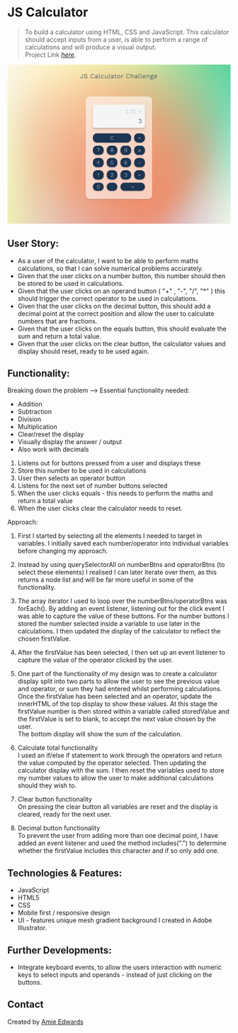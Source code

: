 # JS Calculator

> To build a calculator using HTML, CSS and JavaScript. This calculator should accept inputs from a user, is able to perform a range of calculations and will produce a visual output.
> </br>
> Project Link [_here_](https://amiehannah.github.io/js-calculator/).

![Calculator Design](assets/js-calculator-screenshot.png)

## User Story:

- As a user of the calculator, I want to be able to perform maths calculations,
  so that I can solve numerical problems accurately.
- Given that the user clicks on a number button, this number should then be stored to be used in calculations.
- Given that the user clicks on an operand button ( "+" , "-", "/", "\*" ) this should trigger the correct operator to be used in calculations.
- Given that the user clicks on the decimal button, this should add a decimal point at the correct position and allow the user to calculate numbers that are fractions.
- Given that the user clicks on the equals button, this should evaluate the sum and return a total value.
- Given that the user clicks on the clear button, the calculator values and display should reset, ready to be used again.

## Functionality:

Breaking down the problem --> Essential functionality needed:

- Addition
- Subtraction
- Division
- Multiplication
- Clear/reset the display
- Visually display the answer / output
- Also work with decimals

1. Listens out for buttons pressed from a user and displays these
2. Store this number to be used in calculations
3. User then selects an operator button
4. Listens for the next set of number buttons selected
5. When the user clicks equals - this needs to perform the maths and return a total value
6. When the user clicks clear the calculator needs to reset.

Approach:

1. First I started by selecting all the elements I needed to target in variables. I initially saved each number/operator into individual variables before changing my approach.

2. Instead by using querySelectorAll on numberBtns and operatorBtns (to select these elements) I realised I can later iterate over them, as this returns a node list and will be far more useful in some of the functionality.

3. The array iterator I used to loop over the numberBtns/operatorBtns was forEach(). By adding an event listener, listening out for the click event I was able to capture the value of these buttons.
   For the number buttons I stored the number selected inside a variable to use later in the calculations. I then updated the display of the calculator to reflect the chosen firstValue.

4. After the firstValue has been selected, I then set up an event listener to capture the value of the operator clicked by the user.

5. One part of the functionality of my design was to create a calculator display split into two parts to allow the user to see the previous value and operator, or sum they had entered whilst performing calculations.
   Once the firstValue has been selected and an operator, update the innerHTML of the top display to show these values. At this stage the firstValue number is then stored within a variable called storedValue and the firstValue is set to blank, to accept the next value chosen by the user.
   </br> The bottom display will show the sum of the calculation.

6. Calculate total functionality
   </br>
   I used an if/else if statement to work through the operators and return the value computed by the operator selected. Then updating the calculator display with the sum. I then reset the variables used to store my number values to allow the user to make additional calculations should they wish to.

7. Clear button functionality
   </br>
   On pressing the clear button all variables are reset and the display is cleared, ready for the next user.

8. Decimal button functionality
   </br>
   To prevent the user from adding more than one decimal point, I have added an event listener and used the method includes(".") to determine whether the firstValue includes this character and if so only add one.

## Technologies & Features:

- JavaScript
- HTML5
- CSS
- Mobile first / responsive design
- UI - features unique mesh gradient background I created in Adobe Illustrator.

## Further Developments:

- Integrate keyboard events, to allow the users interaction with numeric keys to select inputs and operands - instead of just clicking on the buttons.

## Contact

Created by [Amie Edwards](mailto:amie.edwards17@gmail.com)
